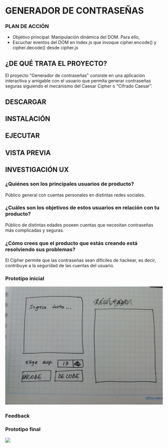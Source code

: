 # GENERADOR DE CONTRASEÑAS

### PLAN DE ACCIÓN 
* Objetivo principal: Manipulación dinámica del DOM. Para ello,
* Escuchar eventos del DOM en Index.js que invoque cipher.encode() y cipher.decode() desde cipher.js

## ¿DE QUÉ TRATA EL PROYECTO?

El proyecto "Generador de contraseñas" consiste en una aplicación interactiva y amigable con el usuario que  permita generar contraseñas seguras siguiendo el mecanismo del Caesar Cipher o “Cifrado Caesar”.

## DESCARGAR

## INSTALACIÓN

## EJECUTAR

## VISTA PREVIA 

## INVESTIGACIÓN UX

### ¿Quiénes son los principales usuarios de producto?

Público general con cuentas personales en distintas redes sociales.

### ¿Cuáles son los objetivos de estos usuarios en relación con tu producto?

Público de distintas edades poseen cuentas que necesitan contraseñas más complicadas y seguras.

### ¿Cómo crees que el producto que estás creando está resolviendo sus problemas?
El Cipher permite que las contraseñas sean difíciles de hackear, es decir, contribuye a la seguridad de las cuentas del usuario.

### Prototipo inicial

![](/protini.jpg)

### Feedback

### Prototipo final

![](/protfin.jpg)
